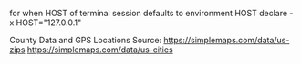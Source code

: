 for when HOST of terminal session defaults to environment HOST
declare -x HOST="127.0.0.1"

County Data and GPS Locations Source:
https://simplemaps.com/data/us-zips
https://simplemaps.com/data/us-cities